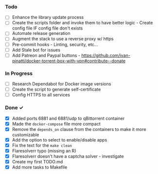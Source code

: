 ### Todo

- [ ] Enhance the library update process
- [ ] Create the scripts folder and invoke them to have better logic - Create config file IF config file don't exists
- [ ] Automate release generation
- [ ] Augment the stack to use a reverse proxy w/ https
- [ ] Pre-commit hooks - Linting, security, etc...
- [ ] Add Stale bot for issues
- [ ] Add Patreon and Paypal buttons - https://github.com/ivan-pinatti/docker-torrent-box-with-vpn#contribute--donate

### In Progress

- [ ] Research Dependabot for Docker image versions
- [ ] Create the script to generate self-certificate
- [ ] Config HTTPS to all services
### Done ✓

- [x] Added ports 6881 and 6881/udp to qBittorrent container
- [x] Made the `docker-compose` file more compact
- [x] Remove the `depends_on` clause from the containers to make it more customizable
- [x] Add the option to select to enable/disable apps
- [x] Fix the text for the `make clean`
- [x] Flaresolverr typo (missing an R)
- [x] Flaresolverr doesn't have a captcha solver - investigate
- [x] Create my first TODO.md
- [x] Add more tasks to Makefile
